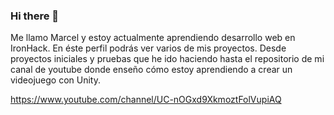 ### Hi there 👋
Me llamo Marcel y estoy actualmente aprendiendo desarrollo web en IronHack.
En éste perfil podrás ver varios de mis proyectos. Desde proyectos iniciales y pruebas que he ido haciendo hasta el repositorio de mi canal de youtube donde enseño cómo estoy aprendiendo a crear un videojuego con Unity. 

https://www.youtube.com/channel/UC-nOGxd9XkmoztFolVupiAQ
 

 
